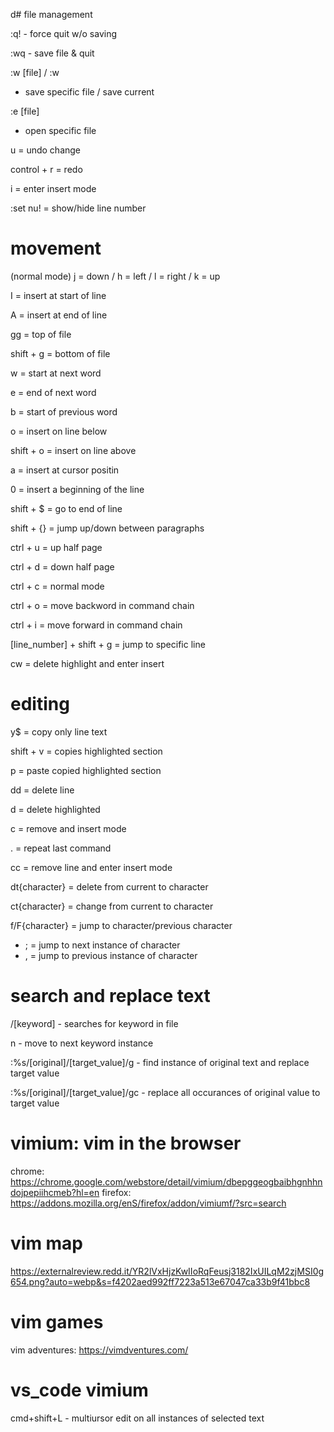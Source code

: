 d# file management

:q!
    - force quit w/o saving

:wq
    - save file & quit

:w [file] / :w
   -  save specific file / save current

:e [file]
   -  open specific file

u = undo change

control + r = redo

i = enter insert mode

:set nu! = show/hide line number

# movement

(normal mode) j = down / h = left / l = right / k = up

I = insert at start of line

A = insert at end of line

gg = top of file

shift + g = bottom of file

w = start at next word

e = end of next word

b = start of previous word

o = insert on line below

shift + o = insert on line above

a = insert at cursor positin

0 = insert a beginning of the line

shift + $ = go to end of line

shift + {} = jump up/down between paragraphs

ctrl + u = up half page

ctrl + d = down half page

ctrl + c = normal mode

ctrl + o = move backword in command chain

ctrl + i = move forward in command chain

[line_number] + shift + g = jump to specific line

cw = delete highlight and enter insert

# editing

y$ = copy only line text

shift + v = copies highlighted section

p = paste copied highlighted section

dd = delete line

d = delete highlighted

c = remove and insert mode

. = repeat last command

cc = remove line and enter insert mode

dt{character} = delete from current to character

ct{character} = change from current to character

f/F{character} = jump to character/previous character
- ; = jump to next instance of character
- , = jump to previous instance of character

# search and replace text

/[keyword]
    - searches for keyword in file

n
    - move to next keyword instance

:%s/[original]/[target_value]/g
    - find instance of original text and replace target value

:%s/[original]/[target_value]/gc
    - replace all occurances of original value to target value

# vimium: vim in the browser
chrome: https://chrome.google.com/webstore/detail/vimium/dbepggeogbaibhgnhhndojpepiihcmeb?hl=en
firefox: https://addons.mozilla.org/enS/firefox/addon/vimiumf/?src=search

# vim map
https://externalreview.redd.it/YR2lVxHjzKwIIoRqFeusj3182IxUILqM2zjMSI0g654.png?auto=webp&s=f4202aed992ff7223a513e67047ca33b9f41bbc8

# vim games
vim adventures: https://vimdventures.com/

# vs_code vimium

cmd+shift+L
	- multiursor edit on all instances of selected text
